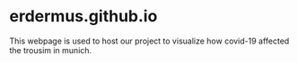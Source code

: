 # erdermus.github.io

This webpage is used to host our project to visualize how covid-19 affected the trousim in munich.